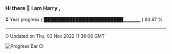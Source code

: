 ### Hi there 👋 I am Harry , 

⏳ Year progress { █████████████████████████▁▁▁▁▁ } 83.97 %

---

⏰ Updated on Thu, 03 Nov 2022 11:36:06 GMT

![Progress Bar CI](https://github.com/duykhang68/duykhang68/workflows/Progress%20Bar%20CI/badge.svg)
